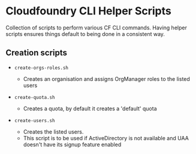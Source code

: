 # Cloudfoundry CLI Helper Scripts

Collection of scripts to perform various CF CLI commands.  Having helper scripts ensures things default to being done in a consistent way.

## Creation scripts

- `create-orgs-roles.sh`
	- Creates an organisation and assigns OrgManager roles to the listed users

- `create-quota.sh`
	- Creates a quota, by default it creates a 'default' quota

- `create-users.sh`
	- Creates the listed users.
	- This script is to be used if ActiveDirectory is not available and UAA doesn't have its signup feature enabled
